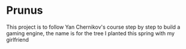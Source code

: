# Prunus
This project is to follow Yan Chernikov's course step by step to build a gaming engine, the name is for the tree I planted this spring with my girlfriend
